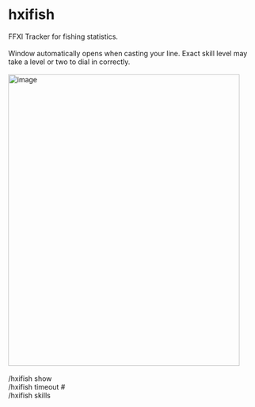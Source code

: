# hxifish
FFXI Tracker for fishing statistics. <br /><br />
Window automatically opens when casting your line. Exact skill level may take a level or two to dial in correctly.  <br /><br />
<img width="467" height="589" alt="image" src="https://github.com/user-attachments/assets/29a09d1e-9cc7-4e69-8648-08495cc4b926" /><br /><br />
/hxifish show <br />
/hxifish timeout # <br />
/hxifish skills
